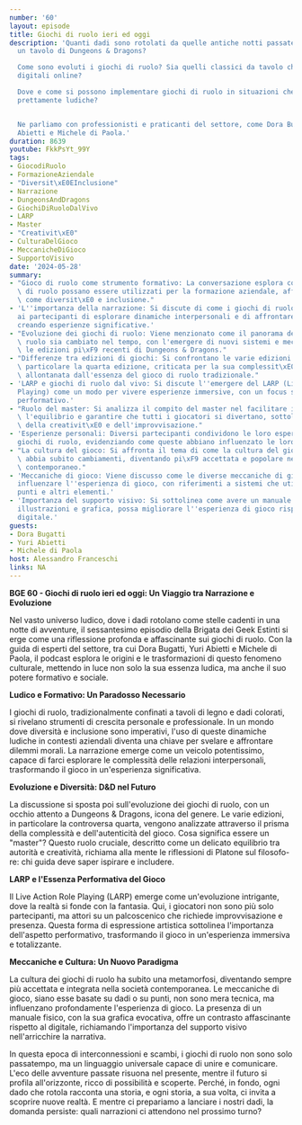```yaml
---
number: '60'
layout: episode
title: Giochi di ruolo ieri ed oggi
description: 'Quanti dadi sono rotolati da quelle antiche notti passate intorno ad
  un tavolo di Dungeons & Dragons?

  Come sono evoluti i giochi di ruolo? Sia quelli classici da tavolo che le loro derivazioni
  digitali online?

  Dove e come si possono implementare giochi di ruolo in situazioni che non sono solo
  prettamente ludiche?


  Ne parliamo con professionisti e praticanti del settore, come Dora Bugatti, Yuri
  Abietti e Michele di Paola.'
duration: 8639
youtube: FkkPsYt_99Y
tags:
- GiocodiRuolo
- FormazioneAziendale
- "Diversit\xE0EInclusione"
- Narrazione
- DungeonsAndDragons
- GiochiDiRuoloDalVivo
- LARP
- Master
- "Creativit\xE0"
- CulturaDelGioco
- MeccanicheDiGioco
- SupportoVisivo
date: '2024-05-28'
summary:
- "Gioco di ruolo come strumento formativo: La conversazione esplora come i giochi\
  \ di ruolo possano essere utilizzati per la formazione aziendale, affrontando temi\
  \ come diversit\xE0 e inclusione."
- 'L''importanza della narrazione: Si discute di come i giochi di ruolo permettano
  ai partecipanti di esplorare dinamiche interpersonali e di affrontare dilemmi morali,
  creando esperienze significative.'
- "Evoluzione dei giochi di ruolo: Viene menzionato come il panorama dei giochi di\
  \ ruolo sia cambiato nel tempo, con l'emergere di nuovi sistemi e meccaniche, incluse\
  \ le edizioni pi\xF9 recenti di Dungeons & Dragons."
- "Differenze tra edizioni di giochi: Si confrontano le varie edizioni di D&D, in\
  \ particolare la quarta edizione, criticata per la sua complessit\xE0 e per essersi\
  \ allontanata dall'essenza del gioco di ruolo tradizionale."
- 'LARP e giochi di ruolo dal vivo: Si discute l''emergere del LARP (Live Action Role
  Playing) come un modo per vivere esperienze immersive, con un focus sull''aspetto
  performativo.'
- "Ruolo del master: Si analizza il compito del master nel facilitare il gioco, mantenere\
  \ l'equilibrio e garantire che tutti i giocatori si divertano, sottolineando l'importanza\
  \ della creativit\xE0 e dell'improvvisazione."
- 'Esperienze personali: Diversi partecipanti condividono le loro esperienze con i
  giochi di ruolo, evidenziando come queste abbiano influenzato le loro vite e relazioni.'
- "La cultura del gioco: Si affronta il tema di come la cultura del gioco di ruolo\
  \ abbia subito cambiamenti, diventando pi\xF9 accettata e popolare nel contesto\
  \ contemporaneo."
- 'Meccaniche di gioco: Viene discusso come le diverse meccaniche di gioco possano
  influenzare l''esperienza di gioco, con riferimenti a sistemi che utilizzano dadi,
  punti e altri elementi.'
- 'Importanza del supporto visivo: Si sottolinea come avere un manuale fisico, con
  illustrazioni e grafica, possa migliorare l''esperienza di gioco rispetto a un formato
  digitale.'
guests:
- Dora Bugatti
- Yuri Abietti
- Michele di Paola
host: Alessandro Franceschi
links: NA
---
```

**BGE 60 - Giochi di ruolo ieri ed oggi: Un Viaggio tra Narrazione e Evoluzione**

Nel vasto universo ludico, dove i dadi rotolano come stelle cadenti in una notte di avventure, il sessantesimo episodio della Brigata dei Geek Estinti si erge come una riflessione profonda e affascinante sui giochi di ruolo. Con la guida di esperti del settore, tra cui Dora Bugatti, Yuri Abietti e Michele di Paola, il podcast esplora le origini e le trasformazioni di questo fenomeno culturale, mettendo in luce non solo la sua essenza ludica, ma anche il suo potere formativo e sociale.

**Ludico e Formativo: Un Paradosso Necessario**

I giochi di ruolo, tradizionalmente confinati a tavoli di legno e dadi colorati, si rivelano strumenti di crescita personale e professionale. In un mondo dove diversità e inclusione sono imperativi, l'uso di queste dinamiche ludiche in contesti aziendali diventa una chiave per svelare e affrontare dilemmi morali. La narrazione emerge come un veicolo potentissimo, capace di farci esplorare le complessità delle relazioni interpersonali, trasformando il gioco in un'esperienza significativa.

**Evoluzione e Diversità: D&D nel Futuro**

La discussione si sposta poi sull'evoluzione dei giochi di ruolo, con un occhio attento a Dungeons & Dragons, icona del genere. Le varie edizioni, in particolare la controversa quarta, vengono analizzate attraverso il prisma della complessità e dell'autenticità del gioco. Cosa significa essere un "master"? Questo ruolo cruciale, descritto come un delicato equilibrio tra autorità e creatività, richiama alla mente le riflessioni di Platone sul filosofo-re: chi guida deve saper ispirare e includere.

**LARP e l'Essenza Performativa del Gioco**

Il Live Action Role Playing (LARP) emerge come un'evoluzione intrigante, dove la realtà si fonde con la fantasia. Qui, i giocatori non sono più solo partecipanti, ma attori su un palcoscenico che richiede improvvisazione e presenza. Questa forma di espressione artistica sottolinea l'importanza dell'aspetto performativo, trasformando il gioco in un'esperienza immersiva e totalizzante.

**Meccaniche e Cultura: Un Nuovo Paradigma**

La cultura dei giochi di ruolo ha subito una metamorfosi, diventando sempre più accettata e integrata nella società contemporanea. Le meccaniche di gioco, siano esse basate su dadi o su punti, non sono mera tecnica, ma influenzano profondamente l'esperienza di gioco. La presenza di un manuale fisico, con la sua grafica evocativa, offre un contrasto affascinante rispetto al digitale, richiamando l'importanza del supporto visivo nell'arricchire la narrativa.

In questa epoca di interconnessioni e scambi, i giochi di ruolo non sono solo passatempo, ma un linguaggio universale capace di unire e comunicare. L'eco delle avventure passate risuona nel presente, mentre il futuro si profila all'orizzonte, ricco di possibilità e scoperte. Perché, in fondo, ogni dado che rotola racconta una storia, e ogni storia, a sua volta, ci invita a scoprire nuove realtà. E mentre ci prepariamo a lanciare i nostri dadi, la domanda persiste: quali narrazioni ci attendono nel prossimo turno?
